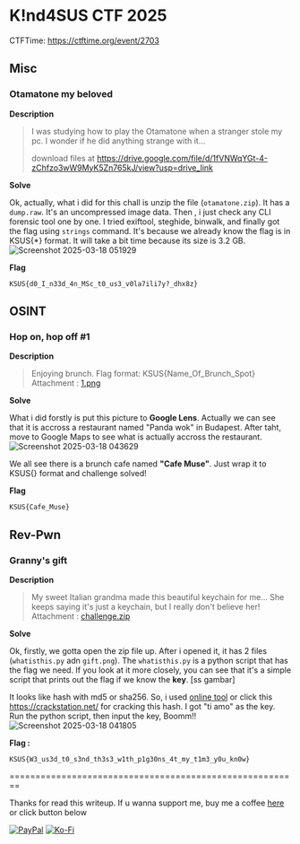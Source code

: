 # K!nd4SUS CTF 2025
CTFTime: https://ctftime.org/event/2703

## Misc
### Otamatone my beloved
**Description**

> I was studying how to play the Otamatone when a stranger stole my pc. I wonder if he did anything strange with it...
>
> download files at https://drive.google.com/file/d/1fVNWqYGt-4-zChfzo3wW9MyK5Zn765kJ/view?usp=drive_link


**Solve**

Ok, actually, what i did for this chall is unzip the file (`otamatone.zip`). It has a `dump.raw`. It's an uncompressed image data. Then , i just check any CLI forensic tool one by one. I tried exiftool, steghide, binwalk, and finally got the flag using `strings` command. It's because we already know the flag is in KSUS{*} format. It will take a bit time because its size is 3.2 GB.
![Screenshot 2025-03-18 051929](https://github.com/user-attachments/assets/cff97e16-e386-468c-b713-5a7e21dd78ab)


**Flag**
```
KSUS{d0_I_n33d_4n_MSc_t0_us3_v0la7ili7y?_dhx8z}
```


## OSINT
### Hop on, hop off #1
**Description**

> Enjoying brunch. Flag format: KSUS{Name_Of_Brunch_Spot}
> Attachment : [1.png](./1.png)

**Solve**

What i did forstly is put this picture to **Google Lens**. Actually we can see that it is accross a restaurant named "Panda wok" in Budapest. After taht, move to Google Maps to see what is actually accross the restaurant. 
![Screenshot 2025-03-18 043629](https://github.com/user-attachments/assets/de59cdc3-7d70-43b5-99a8-365e2373503d)


We all see there is a brunch cafe named **"Cafe Muse"**. Just wrap it to KSUS{} format and challenge solved!

**Flag**
```
KSUS{Cafe_Muse}
```

## Rev-Pwn
### Granny's gift
**Description**

> My sweet Italian grandma made this beautiful keychain for me... She keeps saying it's just a keychain, but I really don't believe her!
> Attachment : [challenge.zip](./challenge.zip)


**Solve**

Ok, firstly, we gotta open the zip file up. After i opened it, it has 2 files (`whatisthis.py` adn `gift.png`). The `whatisthis.py` is a python script that has the flag we need. If you look at it more closely, you can see that it's a simple script that prints out the flag if we know the **key**. 
[ss gambar]

It looks like hash with md5 or sha256. So, i used [online tool](https://crackstation.net/) or click this https://crackstation.net/ for cracking this hash. I got "ti amo" as the key. Run the python script, then input the key, Boomm!!
![Screenshot 2025-03-18 041805](https://github.com/user-attachments/assets/10d0ccb3-40ee-4200-945e-3bf3f215a17f)

**Flag :**
```
KSUS{W3_us3d_t0_s3nd_th3s3_w1th_p1g30ns_4t_my_t1m3_y0u_kn0w}
```


========================================================


Thanks for read this writeup. If u wanna support me, buy me a coffee [here](https://ko-fi.com/abiabdillah) or click button below

[![PayPal](https://img.shields.io/badge/PayPal-00457C?style=for-the-badge&logo=paypal&logoColor=white)](https://paypal.me/abiabdillah) [![Ko-Fi](https://img.shields.io/badge/Ko--fi-F16061?style=for-the-badge&logo=ko-fi&logoColor=white)](https://ko-fi.com/abiabdillahx)
